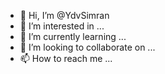 - 👋 Hi, I’m @YdvSimran
- 👀 I’m interested in ...
- 🌱 I’m currently learning ...
- 💞️ I’m looking to collaborate on ...
- 📫 How to reach me ...

<!---
YdvSimran/YdvSimran is a ✨ special ✨ repository because its `README.md` (this file) appears on your GitHub profile.
You can click the Preview link to take a look at your changes.
--->

